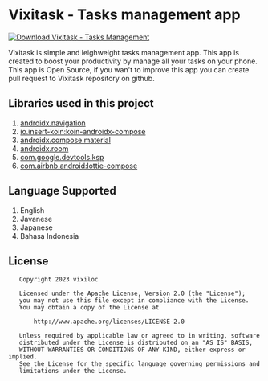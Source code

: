 
# Vixitask - Tasks management app
[![Download Vixitask - Tasks Management](https://img.shields.io/sourceforge/dt/vixitask.svg)](https://sourceforge.net/projects/vixitask/files/latest/download)

Vixitask is simple and leighweight tasks management app. This app is created to boost your productivity by manage all your tasks on your phone. This app is Open Source, if you wan't to improve this app you can create pull request to Vixitask repository on github.

## Libraries used in this project

 1. [androidx.navigation](https://developer.android.com/jetpack/androidx/releases/navigation)
 2. [io.insert-koin:koin-androidx-compose](https://insert-koin.io/docs/quickstart/android-compose/)
 3. [androidx.compose.material](https://developer.android.com/jetpack/androidx/releases/compose-material?hl=id)
 4. [androidx.room](https://developer.android.com/jetpack/androidx/releases/room?hl=id)
 5. [com.google.devtools.ksp](https://github.com/google/ksp)
 6. [com.airbnb.android:lottie-compose](https://github.com/airbnb/lottie-android)

## Language Supported

 1. English
 2. Javanese
 3. Japanese
 4. Bahasa Indonesia

## License

```
   Copyright 2023 vixiloc

   Licensed under the Apache License, Version 2.0 (the "License");
   you may not use this file except in compliance with the License.
   You may obtain a copy of the License at

       http://www.apache.org/licenses/LICENSE-2.0

   Unless required by applicable law or agreed to in writing, software
   distributed under the License is distributed on an "AS IS" BASIS,
   WITHOUT WARRANTIES OR CONDITIONS OF ANY KIND, either express or implied.
   See the License for the specific language governing permissions and
   limitations under the License.
```
